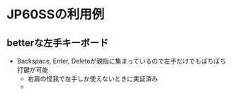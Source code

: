# JP60SSの利用例

## betterな左手キーボード

* Backspace, Enter, Deleteが親指に集まっているので左手だけでもぼちぼち打鍵が可能
  * 右肩の怪我で左手しか使えないときに実証済み
  * 